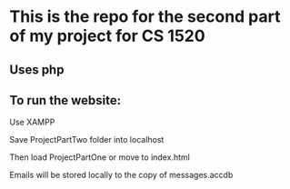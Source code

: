 # This is the repo for the second part of my project for CS 1520

## Uses php

## To run the website:

  Use XAMPP

  Save ProjectPartTwo folder into localhost

  Then load ProjectPartOne or move to index.html

  Emails will be stored locally to the copy of messages.accdb
